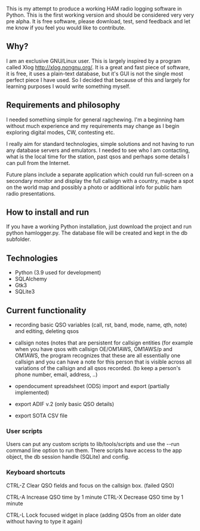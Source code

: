 This is my attempt to produce a working HAM radio logging software in Python.
This is the first working version and should be considered very very pre alpha.
It is free software, please download, test, send feedback and let me know if 
you feel you would like to contribute.


## Why?

I am an exclusive GNU/Linux user. This is largely inspired by a program called
Xlog <http://xlog.nongnu.org/>. It is a great and fast piece of software, it
is free, it uses a plain-text database, but it's GUI is not the single most 
perfect piece I have used. So I decided that because of this and largely for
learning purposes I would write something myself.


## Requirements and philosophy

I needed something simple for general ragchewing. I'm a beginning ham without
much experience and my requirements may change as I begin exploring digital
modes, CW, contesting etc.

I really aim for standard technologies, simple solutions and  not having to 
run any database servers and emulators. I needed to see who I am contacting,
what is the local time for the station, past qsos and perhaps some details
I can pull from the Internet.

Future plans include a separate application which could run full-screen on a 
secondary monitor and display the full callsign with a country, maybe a 
spot on the world map and possibly a photo or additional info for public
ham radio presentations.

## How to install and run

If you have a working Python installation, just download the project and run
python hamlogger.py. The database file will be created and kept in the db
subfolder.

## Technologies

- Python (3.9 used for development)
- SQLAlchemy
- Gtk3
- SQLite3

## Current functionality

- recording basic QSO variables (call, rst, band, mode, name, qth, note) and
  editing, deleting qsos

- callsign notes (notes that are persistent for callsign entities (for example
  when you have qsos with callsign OE/OM1AWS, OM1AWS/p and OM1AWS, the program
  recognizes that these are all essentially one callsign and you can have a 
  note for this person that is visible across all variations of the callsign 
  and all qsos recorded. (to keep a person's phone number, email, address, ..)

- opendocument spreadsheet (ODS) import and export (partially implemented)

- export ADIF v.2 (only basic QSO details)

- export SOTA CSV file 

### User scripts

Users can put any custom scripts to lib/tools/scripts and use the --run command
line option to run them. There scripts have access to the app object, the db 
session handle (SQLite) and config.

### Keyboard shortcuts

  CTRL-Z   Clear QSO fields and focus on the callsign box. 
           (failed QSO)

  CTRL-A   Increase QSO time by 1 minute
  CTRL-X   Decrease QSO time by 1 minute
  
  CTRL-L   Lock focused widget in place (adding QSOs from an older date without
           having to type it again)


